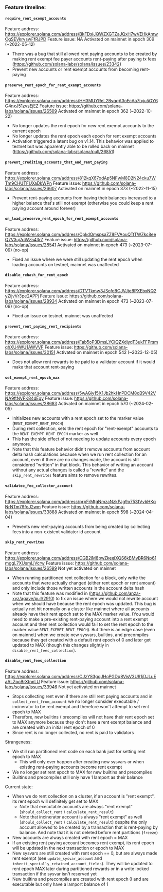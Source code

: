 ### Feature timeline:

#### `require_rent_exempt_accounts`
Feature address: https://explorer.solana.com/address/BkFDxiJQWZXGTZaJQxH7wVEHkAmwCgSEVkrvswFfRJPD
Feature issue: NA
Activated on mainnet in epoch 309 (~2022-05-12)
- There was a bug that still allowed rent paying accounts to be created by
making rent exempt fee payer accounts rent-paying after paying tx fees
(https://github.com/solana-labs/solana/issues/23342)
- Prevent new accounts or rent exempt accounts from becoming rent-paying

#### `preserve_rent_epoch_for_rent_exempt_accounts`
Feature address: https://explorer.solana.com/address/HH3MUYReL2BvqqA3oEcAa7txju5GY6G4nxJ51zvsEjEZ
Feature issue: https://github.com/solana-labs/solana/issues/26509
Activated on mainnet in epoch 362 (~2022-10-22)
- No longer updates the rent epoch for new rent exempt accounts to the current epoch
- No longer updates the rent epoch each epoch for rent exempt accounts
- Activation triggered a latent bug on v1.14. This behavior was applied to
testnet but was apparently able to be rolled back on mainnet
(https://github.com/solana-labs/solana/pull/26851)

#### `prevent_crediting_accounts_that_end_rent_paying`
Feature address: https://explorer.solana.com/address/812kqX67odAp5NFwM8D2N24cku7WTm9CHUTFUXaDkWPn
Feature issue: https://github.com/solana-labs/solana/issues/26607
Activated on mainnet in epoch 373 (~2022-11-15)
- Prevent rent-paying accounts from having their balances increased to a higher
balance that's still not exempt (otherwise you could keep a rent paying account
around forever)

#### `on_load_preserve_rent_epoch_for_rent_exempt_accounts`
Feature address: https://explorer.solana.com/address/CpkdQmspsaZZ8FVAouQTtTWZkc8eeQ7V3uj7dWz543rZ
Feature issue: https://github.com/solana-labs/solana/issues/28541
Activated on mainnet in epoch 473 (~2023-07-09) (no-op)
- Fixed an issue where we were still updating the rent epoch when loading accounts on testnet, mainnet was unaffected

#### `disable_rehash_for_rent_epoch`
Feature address: https://explorer.solana.com/address/DTVTkmw3JSofd8CJVJte8PXEbxNQ2yZijvVr3pe2APPj
Feature issue: https://github.com/solana-labs/solana/issues/28934
Activated on mainnet in epoch 473 (~2023-07-09) (no-op)
- Fixed an issue on testnet, mainnet was unaffected

#### `prevent_rent_paying_rent_recipients`
Feature address: https://explorer.solana.com/address/Fab5oP3DmsLYCiQZXdjyqT3ukFFPrsmqhXU4WU1AWVVF
Feature issue: https://github.com/solana-labs/solana/issues/30151
Activated on mainnet in epoch 542 (~2023-12-05)
- Does not allow rent rewards to be paid to a validator account if it would make that account rent-paying

#### `set_exempt_rent_epoch_max`
Feature address: https://explorer.solana.com/address/5wAGiy15X1Jb2hkHnPDCM8oB9V42VNA9ftNVFK84dEgv
Feature issue: https://github.com/solana-labs/solana/issues/28683
Activated on mainnet in epoch 570 (~2024-02-05)
- Initializes new accounts with a rent epoch set to the marker value (`RENT_EXEMPT_RENT_EPOCH`)
- During rent collection, sets the rent epoch for "rent-exempt" accounts to the `RENT_EXEMPT_RENT_EPOCH` marker as well
- This has the side effect of not needing to update accounts every epoch anymore.
- Note that this feature behavior didn't remove accounts from account delta hash
calculations because when we run rent collection for an account, even if there
are no changes made, the account is still considered "written" in that block.
This behavior of writing an account without any actual changes is called a
"rewrite" and the `skip_rent_rewrites` feature aims to remove rewrites.

#### `validatee_fee_collector_account`
Feature address: https://explorer.solana.com/address/prpFrMtgNmzaNzkPJg9o753fVvbHKqNrNTm76foJ2wm
Feature issue: https://github.com/solana-labs/solana/issues/33888
Activated on mainnet in epoch 598 (~2024-04-04)
- Prevents new rent-paying accounts from being created by collecting fees into a non-existent validator id account

#### `skip_rent_rewrites`
Feature address: https://explorer.solana.com/address/CGB2jM8pwZkeeiXQ66kBMyBR6Np61mggL7XUsmLjVcrw
Feature issue: https://github.com/solana-labs/solana/issues/26599
Not yet activated on mainnet
- When running partitioned rent collection for a block, only write the accounts
that were actually changed (either rent epoch or rent amount) and only include
those written accounts in the account delta hash
- Note that this feature was modified in
(https://github.com/anza-xyz/agave/pull/2910) to fix an issue where we would not
rewrite account when we should have because the rent epoch was updated. This bug
is actually not hit normally on a cluster like mainnet where all accounts
already have their rent epoch set to the MAX marker value. (You would need to
make a pre-existing rent-paying account into a rent exempt account and then rent
collection would fail to set the rent epoch to the marker value
`RENT_EXEMPT_RENT_EPOCH`). But there is an edge case (even on mainnet) when we
create new sysvars, builtins, and precompiles because they get created with a
default rent epoch of 0 and later get updated to MAX (though this changes
slightly in `disable_rent_fees_collection`).

#### `disable_rent_fees_collection`
Feature address: https://explorer.solana.com/address/CJzY83ggJHqPGDq8VisV3U91jDJLuEaALZooBrXtnnLU
Feature issue: https://github.com/solana-labs/solana/issues/33946
Not yet activated on mainnet
- Stops collecting rent even if there are still rent paying accounts and in
`collect_rent_from_account` we no longer consider executable / incinerator to be
rent exempt and therefore won't attempt to set rent epoch to MAX
- Therefore, new builtins / precompiles will not have their rent epoch set to
MAX anymore because they don't have a rent exempt balance and are created with
an initial rent epoch of 0
- Since rent is no longer collected, no rent is paid to validators

Strangeness:
- We still run partitioned rent code on each bank just for setting rent epoch to MAX
	- This will only ever happen after creating new sysvars or when existing rent-paying accounts become rent exempt
- We no longer set rent epoch to MAX for new builtins and precompiles
- Builtins and precompiles still only have 1 lamport as their balance

Current state:
- When we do rent collection on a cluster, if an account is "rent exempt", its rent epoch will definitely get set to MAX
	- Note that executable accounts are always "rent exempt" (`should_collect_rent` / `calculate_rent_result`)
	- Note that incinerator account is always "rent exempt" as well
	(`should_collect_rent` / `calculate_rent_result`) despite the only account
	allowed to be created by a transaction that is rent-paying by balance. And
	note that it is not deleted before rent partitions (`freeze`)
- New accounts are always created with rent epoch = MAX
- If an existing rent paying account becomes rent exempt, its rent epoch will be updated in the next transaction or epoch to MAX
- New sysvars are still created with rent epoch == 0, but are always made rent
exempt (see `update_sysvar_account` and
`inherit_specially_retained_account_fields`). They will be updated to rent epoch
MAX later during partitioned rewards or in a write locked transaction if the
sysvar isn't reserved yet
- New builtins and precompiles are created with rent epoch 0 and are executable but only have a lamport balance of 1

